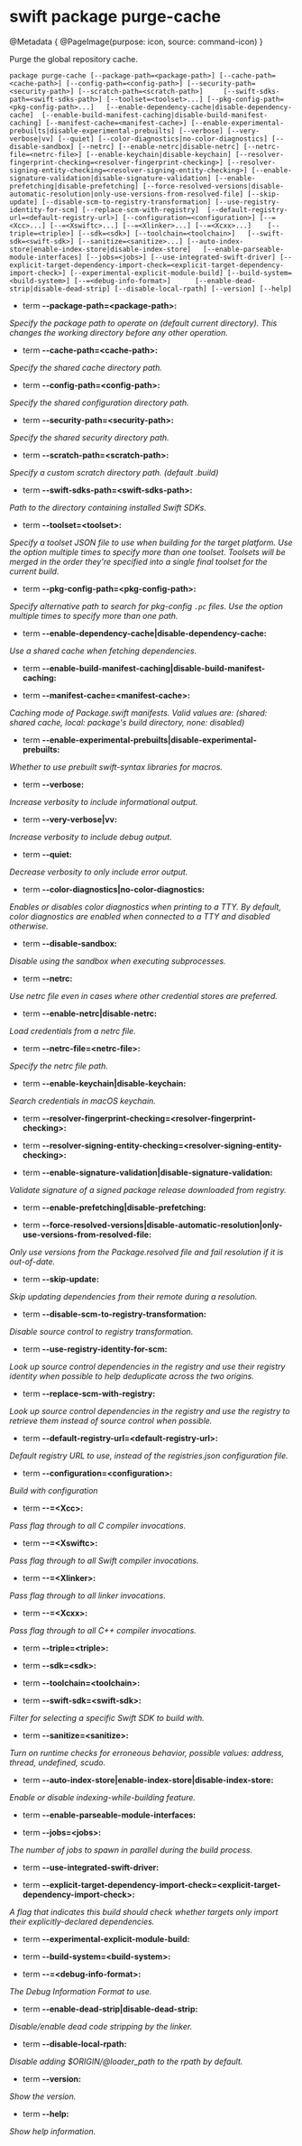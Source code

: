 # swift package purge-cache

@Metadata {
    @PageImage(purpose: icon, source: command-icon)
}

Purge the global repository cache.

```
package purge-cache [--package-path=<package-path>] [--cache-path=<cache-path>] [--config-path=<config-path>] [--security-path=<security-path>] [--scratch-path=<scratch-path>]     [--swift-sdks-path=<swift-sdks-path>] [--toolset=<toolset>...] [--pkg-config-path=<pkg-config-path>...]   [--enable-dependency-cache|disable-dependency-cache]  [--enable-build-manifest-caching|disable-build-manifest-caching] [--manifest-cache=<manifest-cache>] [--enable-experimental-prebuilts|disable-experimental-prebuilts] [--verbose] [--very-verbose|vv] [--quiet] [--color-diagnostics|no-color-diagnostics] [--disable-sandbox] [--netrc] [--enable-netrc|disable-netrc] [--netrc-file=<netrc-file>] [--enable-keychain|disable-keychain] [--resolver-fingerprint-checking=<resolver-fingerprint-checking>] [--resolver-signing-entity-checking=<resolver-signing-entity-checking>] [--enable-signature-validation|disable-signature-validation] [--enable-prefetching|disable-prefetching] [--force-resolved-versions|disable-automatic-resolution|only-use-versions-from-resolved-file] [--skip-update] [--disable-scm-to-registry-transformation] [--use-registry-identity-for-scm] [--replace-scm-with-registry]  [--default-registry-url=<default-registry-url>] [--configuration=<configuration>] [--=<Xcc>...] [--=<Xswiftc>...] [--=<Xlinker>...] [--=<Xcxx>...]    [--triple=<triple>] [--sdk=<sdk>] [--toolchain=<toolchain>]   [--swift-sdk=<swift-sdk>] [--sanitize=<sanitize>...] [--auto-index-store|enable-index-store|disable-index-store]   [--enable-parseable-module-interfaces] [--jobs=<jobs>] [--use-integrated-swift-driver] [--explicit-target-dependency-import-check=<explicit-target-dependency-import-check>] [--experimental-explicit-module-build] [--build-system=<build-system>] [--=<debug-info-format>]      [--enable-dead-strip|disable-dead-strip] [--disable-local-rpath] [--version] [--help]
```

- term **--package-path=\<package-path\>:**

*Specify the package path to operate on (default current directory). This changes the working directory before any other operation.*


- term **--cache-path=\<cache-path\>:**

*Specify the shared cache directory path.*


- term **--config-path=\<config-path\>:**

*Specify the shared configuration directory path.*


- term **--security-path=\<security-path\>:**

*Specify the shared security directory path.*


- term **--scratch-path=\<scratch-path\>:**

*Specify a custom scratch directory path. (default .build)*


- term **--swift-sdks-path=\<swift-sdks-path\>:**

*Path to the directory containing installed Swift SDKs.*


- term **--toolset=\<toolset\>:**

*Specify a toolset JSON file to use when building for the target platform. Use the option multiple times to specify more than one toolset. Toolsets will be merged in the order they're specified into a single final toolset for the current build.*


- term **--pkg-config-path=\<pkg-config-path\>:**

*Specify alternative path to search for pkg-config `.pc` files. Use the option multiple times to
specify more than one path.*


- term **--enable-dependency-cache|disable-dependency-cache:**

*Use a shared cache when fetching dependencies.*


- term **--enable-build-manifest-caching|disable-build-manifest-caching:**


- term **--manifest-cache=\<manifest-cache\>:**

*Caching mode of Package.swift manifests. Valid values are: (shared: shared cache, local: package's build directory, none: disabled)*


- term **--enable-experimental-prebuilts|disable-experimental-prebuilts:**

*Whether to use prebuilt swift-syntax libraries for macros.*


- term **--verbose:**

*Increase verbosity to include informational output.*


- term **--very-verbose|vv:**

*Increase verbosity to include debug output.*


- term **--quiet:**

*Decrease verbosity to only include error output.*


- term **--color-diagnostics|no-color-diagnostics:**

*Enables or disables color diagnostics when printing to a TTY. 
By default, color diagnostics are enabled when connected to a TTY and disabled otherwise.*


- term **--disable-sandbox:**

*Disable using the sandbox when executing subprocesses.*


- term **--netrc:**

*Use netrc file even in cases where other credential stores are preferred.*


- term **--enable-netrc|disable-netrc:**

*Load credentials from a netrc file.*


- term **--netrc-file=\<netrc-file\>:**

*Specify the netrc file path.*


- term **--enable-keychain|disable-keychain:**

*Search credentials in macOS keychain.*


- term **--resolver-fingerprint-checking=\<resolver-fingerprint-checking\>:**


- term **--resolver-signing-entity-checking=\<resolver-signing-entity-checking\>:**


- term **--enable-signature-validation|disable-signature-validation:**

*Validate signature of a signed package release downloaded from registry.*


- term **--enable-prefetching|disable-prefetching:**


- term **--force-resolved-versions|disable-automatic-resolution|only-use-versions-from-resolved-file:**

*Only use versions from the Package.resolved file and fail resolution if it is out-of-date.*


- term **--skip-update:**

*Skip updating dependencies from their remote during a resolution.*


- term **--disable-scm-to-registry-transformation:**

*Disable source control to registry transformation.*


- term **--use-registry-identity-for-scm:**

*Look up source control dependencies in the registry and use their registry identity when possible to help deduplicate across the two origins.*


- term **--replace-scm-with-registry:**

*Look up source control dependencies in the registry and use the registry to retrieve them instead of source control when possible.*


- term **--default-registry-url=\<default-registry-url\>:**

*Default registry URL to use, instead of the registries.json configuration file.*


- term **--configuration=\<configuration\>:**

*Build with configuration*


- term **--=\<Xcc\>:**

*Pass flag through to all C compiler invocations.*


- term **--=\<Xswiftc\>:**

*Pass flag through to all Swift compiler invocations.*


- term **--=\<Xlinker\>:**

*Pass flag through to all linker invocations.*


- term **--=\<Xcxx\>:**

*Pass flag through to all C++ compiler invocations.*


- term **--triple=\<triple\>:**


- term **--sdk=\<sdk\>:**


- term **--toolchain=\<toolchain\>:**


- term **--swift-sdk=\<swift-sdk\>:**

*Filter for selecting a specific Swift SDK to build with.*


- term **--sanitize=\<sanitize\>:**

*Turn on runtime checks for erroneous behavior, possible values: address, thread, undefined, scudo.*


- term **--auto-index-store|enable-index-store|disable-index-store:**

*Enable or disable indexing-while-building feature.*


- term **--enable-parseable-module-interfaces:**


- term **--jobs=\<jobs\>:**

*The number of jobs to spawn in parallel during the build process.*


- term **--use-integrated-swift-driver:**


- term **--explicit-target-dependency-import-check=\<explicit-target-dependency-import-check\>:**

*A flag that indicates this build should check whether targets only import their explicitly-declared dependencies.*


- term **--experimental-explicit-module-build:**


- term **--build-system=\<build-system\>:**


- term **--=\<debug-info-format\>:**

*The Debug Information Format to use.*


- term **--enable-dead-strip|disable-dead-strip:**

*Disable/enable dead code stripping by the linker.*


- term **--disable-local-rpath:**

*Disable adding $ORIGIN/@loader_path to the rpath by default.*


- term **--version:**

*Show the version.*


- term **--help:**

*Show help information.*


